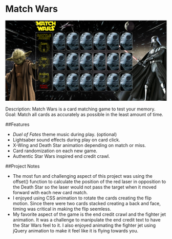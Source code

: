 # Match Wars

![Match Wars Image](/img/memorymatch.png)

Description: Match Wars is a card matching game to test your memory. 
Goal: Match all cards as accurately as possible in the least amount of time.

##Features
* *Duel of Fates* theme music during play. (optional)
* Lightsaber sound effects during play on card click. 
* X-Wing and Death Star animation depending on match or miss.
* Card randomization on each new game.
* Authentic Star Wars inspired end credit crawl.

##Project Notes
  * The most fun and challenging aspect of this project was using the offset() function 
    to calculate the position of the red laser in opposition to the Death Star so the
    laser would not pass the target when it moved forward with each new card match.
  * I enjoyed using CSS animation to rotate the cards creating the flip motion. Since there
    were two cards stacked creating a back and face, timing was critical in making the flip seemless.
  * My favorite aspect of the game is the end credit crawl and the fighter jet animation. It was 
    a challenge to manipulate the end credit text to have the Star Wars feel to it. I also 
    enjoyed animating the fighter jet using jQuery animation to make it feel like it is flying towards you.
